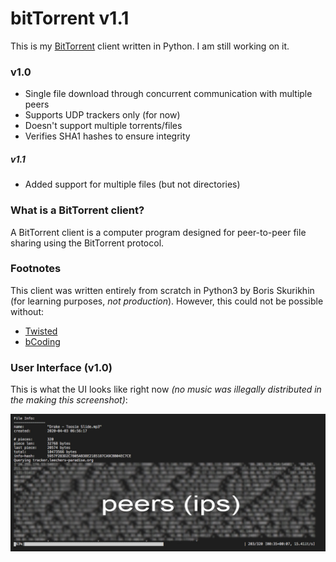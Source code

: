 # bitTorrent v1.1

This is my [BitTorrent](https://en.wikipedia.org/wiki/BitTorrent) client written in Python. I am still working on it.

### v1.0
- Single file download through concurrent communication with multiple peers
- Supports UDP trackers only (for now)
- Doesn't support multiple torrents/files
- Verifies SHA1 hashes to ensure integrity
##### v1.1
- Added support for multiple files (but not directories)

### What is a BitTorrent client?

A BitTorrent client is a computer program designed for peer-to-peer file sharing using the BitTorrent protocol.

### Footnotes

This client was written entirely from scratch in Python3 by Boris Skurikhin (for learning purposes, *not production*).
However, this could not be possible without:
- [Twisted](https://twistedmatrix.com/trac/)
- [bCoding](https://pypi.org/project/bcoding/1.4/)

### User Interface (v1.0)

This is what the UI looks like right now *(no music was illegally distributed in the making this screenshot)*:

![User Interface](docs/UI.jpg)


